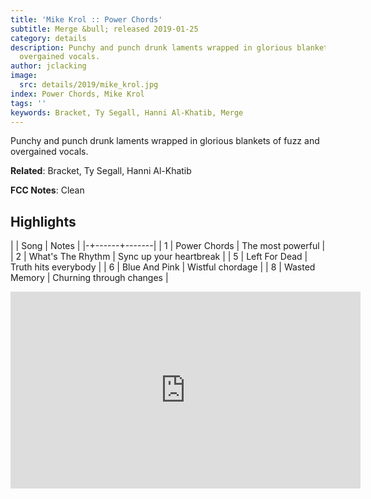 ```yaml
---
title: 'Mike Krol :: Power Chords'
subtitle: Merge &bull; released 2019-01-25
category: details
description: Punchy and punch drunk laments wrapped in glorious blankets of fuzz and
  overgained vocals.
author: jclacking
image:
  src: details/2019/mike_krol.jpg
index: Power Chords, Mike Krol
tags: ''
keywords: Bracket, Ty Segall, Hanni Al-Khatib, Merge
---
```

Punchy and punch drunk laments wrapped in glorious blankets of fuzz and overgained vocals.<!--more-->

**Related**: Bracket, Ty Segall, Hanni Al-Khatib

**FCC Notes**: Clean

## Highlights

| | Song | Notes |
|-+------+-------|
| 1 | Power Chords | The most powerful |
| 2 | What's The Rhythm | Sync up your heartbreak |
| 5 | Left For Dead | Truth hits everybody |
| 6 | Blue And Pink | Wistful chordage |
| 8 | Wasted Memory | Churning through changes |

<div class="tlo-detail-video"><iframe width="560" height="315" src="https://www.youtube.com/embed/MTA1BzhGFFI" frameborder="0" allow="autoplay; encrypted-media" allowfullscreen></iframe></div>

